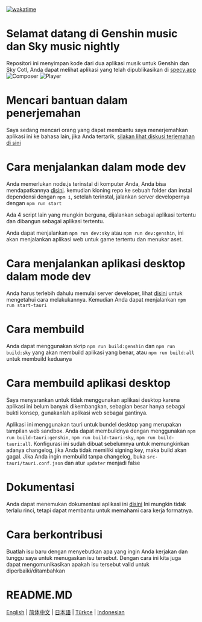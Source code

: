 [![wakatime](https://wakatime.com/badge/user/f0147aa6-69b8-4142-806c-050d6fee026e/project/68da356a-cd0b-40cb-996c-0799e406179f.svg)](https://wakatime.com/badge/user/f0147aa6-69b8-4142-806c-050d6fee026e/project/68da356a-cd0b-40cb-996c-0799e406179f)
# Selamat datang di Genshin music dan Sky music nightly

Repositori ini menyimpan kode dari dua aplikasi musik untuk Genshin dan Sky Cotl, Anda dapat melihat aplikasi yang telah dipublikasikan di [specy.app](https://specy.app)
![Composer](docs/assets/composer.webp)
![Player](docs/assets/player.webp)

# Mencari bantuan dalam penerjemahan
Saya sedang mencari orang yang dapat membantu saya menerjemahkan aplikasi ini ke bahasa lain, jika Anda tertarik, [silakan lihat diskusi terjemahan di sini](https://github.com/Specy/genshin-music/discussions/52)

# Cara menjalankan dalam mode dev
Anda memerlukan node.js terinstal di komputer Anda, Anda bisa mendapatkannya [disini](https://nodejs.org/en/).
kemudian kloning repo ke sebuah folder dan instal dependensi dengan `npm i`, setelah terinstal, jalankan server developernya dengan `npm run start`

Ada 4 script lain yang mungkin berguna, dijalankan sebagai aplikasi tertentu dan dibangun sebagai aplikasi tertentu.

Anda dapat menjalankan `npm run dev:sky` atau `npm run dev:genshin`, ini akan menjalankan aplikasi web untuk game tertentu dan menukar aset.

# Cara menjalankan aplikasi desktop dalam mode dev
Anda harus terlebih dahulu memulai server developer, lihat [disini](#how-to-run-in-dev-mode) untuk mengetahui cara melakukannya.
Kemudian Anda dapat menjalankan `npm run start-tauri`
# Cara membuild

Anda dapat menggunakan skrip `npm run build:genshin` dan `npm run build:sky` yang akan membuild aplikasi yang benar, atau `npm run build:all` untuk membuild keduanya

# Cara membuild aplikasi desktop
Saya menyarankan untuk tidak menggunakan aplikasi desktop karena aplikasi ini belum banyak dikembangkan, sebagian besar hanya sebagai bukti konsep, gunakanlah aplikasi web sebagai gantinya.

Aplikasi ini menggunakan tauri untuk bundel desktop yang merupakan tampilan web sandbox. Anda dapat membuildnya dengan menggunakan `npm run build-tauri:genshin`, `npm run build-tauri:sky`, `npm run build-tauri:all`. Konfigurasi ini sudah dibuat sebelumnya untuk memungkinkan adanya changelog, jika Anda tidak memiliki signing key, maka build akan gagal. Jika Anda ingin membuild tanpa changelog, buka `src-tauri/tauri.conf.json` dan atur `updater` menjadi false

# Dokumentasi
Anda dapat menemukan dokumentasi aplikasi ini [disini](https://github.com/Specy/genshin-music/wiki)
Ini mungkin tidak terlalu rinci, tetapi dapat membantu untuk memahami cara kerja formatnya.

# Cara berkontribusi
Buatlah isu baru dengan menyebutkan apa yang ingin Anda kerjakan dan tunggu saya untuk menugaskan isu tersebut. Dengan cara ini kita juga dapat mengomunikasikan apakah isu tersebut valid untuk diperbaiki/ditambahkan

# README.MD
<a href="./README.md">English</a> | <a href="./README-ZH.md">简体中文</a> | <a href="./README-JP.md">日本語</a> | <a href="./README-TR.md">Türkçe</a> | <a href="./README-ID.md">Indonesian</a>
